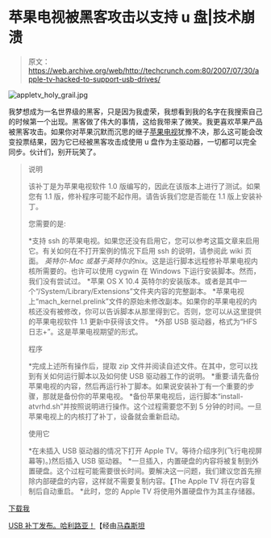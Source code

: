 # 苹果电视被黑客攻击以支持 u 盘|技术崩溃

> 原文：<https://web.archive.org/web/http://techcrunch.com:80/2007/07/30/apple-tv-hacked-to-support-usb-drives/>

![appletv_holy_grail.jpg](img/37069eeba558222f2e11876a77cab1e7.png)

我梦想成为一名世界级的黑客，只是因为我虚荣，我想看到我的名字在我搜索自己的时候第一个出现。黑客做了伟大的事情，这给我带来了微笑。我更喜欢苹果产品被黑客攻击。如果你对苹果沉默而沉思的继子[苹果电视](https://web.archive.org/web/20160913025846/http://crunchgear.com/category/apple-tv/)犹豫不决，那么这可能会改变投票结果，因为它已经被黑客攻击成使用 u 盘作为主驱动器，一切都可以完全同步。伙计们，别开玩笑了。

> 说明
> 
> 该补丁是为苹果电视软件 1.0 版编写的，因此在该版本上进行了测试。如果您有 1.1 版，修补程序可能不起作用。请告诉我们您是否能在 1.1 版上安装补丁。
> 
> 您需要的是:
> 
> *支持 ssh 的苹果电视。如果您还没有启用它，您可以参考这篇文章来启用它。有关如何在不打开案例的情况下启用 ssh 的说明，请参阅此 wiki 页面。
> *英特尔-Mac 或基于英特尔的*nix。这是运行脚本远程修补苹果电视内核所需要的。也许可以使用 cygwin 在 Windows 下运行安装脚本。然而，我们没有尝试过。
> *苹果 OS X 10.4 英特尔的安装版本。或者是其中一个“/System/Library/Extensions”文件夹内容的完整副本。
> *苹果电视上“mach_kernel.prelink”文件的原始未修改副本。如果你的苹果电视的内核还没有被修改，你可以告诉脚本从那里得到它。否则，您可以从这里提供的苹果电视软件 1.1 更新中获得该文件。
> *外部 USB 驱动器，格式为“HFS 日志+”。这是苹果电视期望的形式。
> 
> 程序
> 
> *完成上述所有操作后，提取 zip 文件并阅读自述文件。在其中，您可以找到有关如何运行脚本以及如何使 USB 驱动器工作的说明。
> *重要:请先备份苹果电视的内容，然后再运行补丁脚本。如果说安装补丁有一个重要的步骤，那就是备份你的苹果电视。
> *备份苹果电视后，运行脚本“install-atvrhd.sh”并按照说明进行操作。这个过程需要您不到 5 分钟的时间。一旦苹果电视上的内核打了补丁，设备就会重新启动。
> 
> 使用它
> 
> *在未插入 USB 驱动器的情况下打开 Apple TV。等待介绍序列(飞行电视屏幕等)。)然后插入 USB 驱动器。
> *一旦插入，内置硬盘的内容将被复制到外置硬盘。这个过程可能需要很长时间。要解决这一问题，我们建议您首先擦除内部硬盘的内容，这样就不需要复制内容。【The Apple TV 将在内容复制后自动重启。
> *此时，您的 Apple TV 将使用外置硬盘作为其主存储器。

[下载我](https://web.archive.org/web/20160913025846/http://www.appletvhacks.net/wp-content/uploads/2007/07/appletvhacks_usb_patch.zip)

[USB 补丁发布。哈利路亚！](https://web.archive.org/web/20160913025846/http://www.appletvhacks.net/2007/07/28/usb-patch-released-hallelujah/)【经由[马森斯坦](https://web.archive.org/web/20160913025846/http://macenstein.com/default/archives/739)